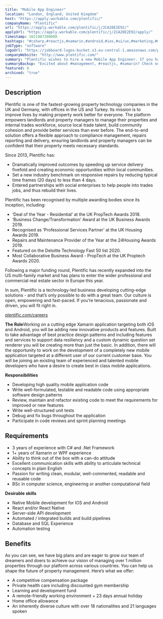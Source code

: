 ```yaml
---
title: "Mobile App Engineer"
location: "London, England, United Kingdom"
host: "https://apply.workable.com/plentific/"
companyName: "Plentific"
url: "https://apply.workable.com/plentific/j/2CA20E2E92/"
applyUrl: "https://apply.workable.com/plentific/j/2CA20E2E92/apply/"
timestamp: 1621987200000
hashtags: "#csharp,#reactjs,#xamarin,#android,#ios,#ui/ux,#marketing,#management,#socialmedia,#office,#English"
jobType: "software"
logoUrl: "https://jobboard-logos-bucket.s3.eu-central-1.amazonaws.com/plentific"
companyWebsite: "http://www.plentific.com/"
summary: "Plentific wishes to hire a new Mobile App Engineer. If you have 3 years of experience with C# and .Net Framework, consider applying."
summaryBackup: "Excited about #management, #reactjs, #xamarin? Check out this job post!"
featured: 6
archived: "true"
---
```


## Description

Plentific is one of the fastest-growing property technology companies in the UK and Germany, with offices in the US and Turkey. Its mission is to improve lives by making property work better for everyone. The platform empowers landlords and property managers to manage their properties and internal trades workforce, source local trade talent, build community cohesion and provide better services than ever before. The end-to-end solution offers a flexible approach to compliance management, repairs reporting and delivery, ensuring landlords and property managers can be confident that their property meets necessary standards.

Since 2013, Plentific has:

*   Dramatically improved outcomes by speeding up service delivery fivefold and creating economic opportunities within local communities.
*   Set a new industry benchmark on responsive repairs by reducing typical time frames (20 days) to less than 4 days.
*   Entered partnerships with social enterprises to help people into trades jobs, and thus rebuild their lives.

Plentific has been recognised by multiple awarding bodies since its inception, including:

*   ‘Deal of the Year - Residential’ at the UK PropTech Awards 2018.
*   ‘Business Change/Transformation’ Award at the UK Business Awards 2019.
*   Recognised as ‘Professional Services Partner’ at the UK Housing Awards 2019.
*   Repairs and Maintenance Provider of the Year at the 24Housing Awards 2019.
*   Featured on the Deloitte Technology Fast 50 list 2020.
*   Most Collaborative Business Award - PropTech at the UK Proptech Awards 2020.

Following a major funding round, Plentific has recently expanded into the US multi-family market and has plans to enter the wider professional and commercial real estate sector in Europe this year.

In sum, Plentific is a technology-led business developing cutting-edge solutions - and that’s only possible to do with a great team. Our culture is open, empowering and fast-paced. If you’re tenacious, passionate and driven, you will fit right in.

[plentific.com/careers](http://plentific.com/careers)

**The Role**Working on a cutting edge Xamarin application targeting both iOS and Android, you will be adding new innovative products and features. Built to take advantage of best practice design patterns and including features and services to support data resiliency and a custom dynamic question set renderer you will be creating more than just the basic. In addition, there will the opportunity to work on the development of a completely new mobile application targeted at a different user of our current customer base. You will be joining an existing team of experienced and talented mobile developers who have a desire to create best in class mobile applications.

**Responsibilities**

*   Developing high quality mobile application code
*   Write well-formulated, testable and readable code using appropriate software design patterns
*   Review, maintain and refactor existing code to meet the requirements for improved or new features
*   Write well-structured unit tests
*   Debug and fix bugs throughout the application
*   Participate in code reviews and sprint planning meetings

## Requirements

*   3 years of experience with C# and .Net Framework
*   1+ years of Xamarin or WPF experience
*   Ability to think out of the box with a can-do attitude
*   Excellent communication skills with ability to articulate technical concepts in plain English
*   Passion for writing clean, modular, well-commented, readable and reusable code
*   BSc in computer science, engineering or another computational field

**Desirable skills**

*   Native Mobile development for IOS and Android
*   React and/or React Native
*   Server-side API development
*   Automated / integrated builds and build pipelines
*   Database and SQL Experience
*   Automation testing

## Benefits

As you can see, we have big plans and are eager to grow our team of dreamers and doers to achieve our vision of managing over 1 million properties through our platform across various countries. You can help us shape the future of property management. Here’s what we offer:

*   A competitive compensation package
*   Private health care including discounted gym membership
*   Learning and development fund
*   A remote-friendly working environment + 23 days annual holiday
*   Home office allowance
*   An inherently diverse culture with over 18 nationalities and 21 languages spoken
